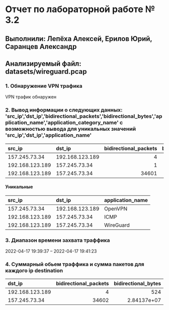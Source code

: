 # Отчет по лабораторной работе № 3.2
## Выполнили: Лепёха Алексей, Ерилов Юрий, Саранцев Александр
## Анализируемый файл: datasets/wireguard.pcap

### 1. Обнаружение VPN трафика
VPN трафик обнаружен

### 2. Вывод информации о следующих данных: 'src_ip','dst_ip','bidirectional_packets','bidirectional_bytes','application_name','application_category_name' с возможностью вывода для уникальных значений 'src_ip','dst_ip','application_name'
| src_ip          | dst_ip          |   bidirectional_packets |   bidirectional_bytes | application_name   | application_category_name   |
|:----------------|:----------------|------------------------:|----------------------:|:-------------------|:----------------------------|
| 157.245.73.34   | 192.168.123.189 |                       4 |                   524 | OpenVPN            | VPN                         |
| 192.168.123.189 | 157.245.73.34   |                       1 |                   159 | ICMP               | Network                     |
| 192.168.123.189 | 157.245.73.34   |                   34601 |              28413546 | WireGuard          | VPN                         |
 #### Уникальные
| src_ip          | dst_ip          | application_name   |
|:----------------|:----------------|:-------------------|
| 157.245.73.34   | 192.168.123.189 | OpenVPN            |
| 192.168.123.189 | 157.245.73.34   | ICMP               |
| 192.168.123.189 | 157.245.73.34   | WireGuard          |

### 3. Диапазон времени захвата траффика
2022-04-17 19:39:37 – 2022-04-17 19:41:23

### 4. Суммарный обьем траффика и сумма пакетов для каждого ip destination
| dst_ip          |   bidirectional_packets |   bidirectional_bytes |
|:----------------|------------------------:|----------------------:|
| 192.168.123.189 |                       4 |         524           |
| 157.245.73.34   |                   34602 |           2.84137e+07 |

